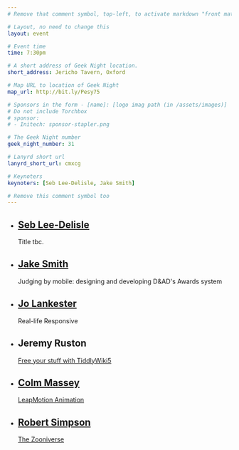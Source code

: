 ```yaml
---
# Remove that comment symbol, top-left, to activate markdown "front matter"

# Layout, no need to change this
layout: event

# Event time
time: 7:30pm

# A short address of Geek Night location. 
short_address: Jericho Tavern, Oxford

# Map URL to location of Geek Night
map_url: http://bit.ly/Pesy75

# Sponsors in the form - [name]: [logo imag path (in /assets/images)]
# Do not include Torchbox
# sponsor:
# - Initech: sponsor-stapler.png

# The Geek Night number
geek_night_number: 31

# Lanyrd short url
lanyrd_short_url: cmxcg

# Keynoters
keynoters: [Seb Lee-Delisle, Jake Smith]

# Remove this comment symbol too
---
```


<ul class="keynotes">
    <li itemprop="performer" itemscope="itemscope" itemtype="http://schema.org/Person">
        <a href="http://seb.ly/about" itemprop="url"><h2 itemprop="name">Seb Lee-Delisle</h2></a>
        <p>Title tbc.</p>
        <!-- <div class="downloads">
            <a href="http://media.ogn.s3.amazonaws.com/">Slides</a>
        </div> -->
    </li>
    <li itemprop="performer" itemscope="itemscope" itemtype="http://schema.org/Person">
        <a href="http://jp74.com" itemprop="url"><h2 itemprop="name">Jake Smith</h2></a>
        <p>Judging by mobile: designing and developing D&AD's Awards system</p>
        <!-- <div class="downloads">
            <a href="http://media.ogn.s3.amazonaws.com/">Video</a>
        </div> -->
    </li>
</ul>

<ul class="microslots">
    <li itemprop="performer" itemscope="itemscope" itemtype="http://schema.org/Person">
        <a href="http://penandpixeldesign.com/" itemprop="url"><h2 itemprop="name">Jo Lankester</h2></a>
        <p>Real-life Responsive</p>
        <!-- <div class="downloads">
            <a href="http://media.ogn.s3.amazonaws.com/">Slides</a>
        </div> -->
    </li>
    <li itemprop="performer" itemscope="itemscope" itemtype="http://schema.org/Person">
        <h2 itemprop="name">Jeremy Ruston</h2>
        <p><a href="http://five.tiddlywiki.com/">Free your stuff with TiddlyWiki5</a></p>
        <!-- <div class="downloads">
            <a href="http://media.ogn.s3.amazonaws.com/">Slides</a>
        </div> -->
    </li>
    <li itemprop="performer" itemscope="itemscope" itemtype="http://schema.org/Person">
        <a href="http://www.livingstories.coop" itemprop="url"><h2 itemprop="name">Colm Massey</h2></a>
        <p><a href="https://www.leapmotion.com/">LeapMotion Animation</a></p>
        <!-- <div class="downloads">
            <a href="http://media.ogn.s3.amazonaws.com/">Slides</a>
        </div> -->
    </li>
    <li itemprop="performer" itemscope="itemscope" itemtype="http://schema.org/Person">
        <a href="http://www.orbitingfrog.com" itemprop="url"><h2 itemprop="name">Robert Simpson</h2></a>
        <p><a href="http://www.zooniverse.org">The Zooniverse</a></p>
        <!-- <div class="downloads">
            <a href="http://media.ogn.s3.amazonaws.com/">Slides</a>
        </div> -->
    </li>
</ul>
